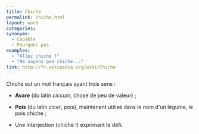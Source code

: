 ```yaml
---
title: Chiche
permalink: chiche.html
layout: word
categories:
synonyms:
  - Capable
  - Pourquoi pas
examples:
  - "Allez chiche !"
  - "Ne soyons pas chiche..."
link: http://fr.wikipedia.org/wiki/Chiche
---
```


Chiche est un mot français ayant trois sens :

* **Avare** (du latin *ciccum*, chose de peu de valeur) ;

* **Pois** (du latin *cicer*, pois), maintenant utilisé dans le nom d'un légume, le pois chiche ;

* Une interjection (chiche !) exprimant le défi.


